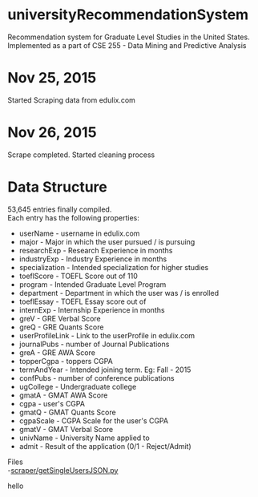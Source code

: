 # universityRecommendationSystem
Recommendation system for Graduate Level Studies in the United States. Implemented as a part of CSE 255 - Data Mining and Predictive Analysis

# Nov 25, 2015
Started Scraping data from edulix.com

# Nov 26, 2015
Scrape completed. Started cleaning process

# Data Structure
53,645 entries finally compiled.  
Each entry has the following properties:
- userName - username in edulix.com
- major - Major in which the user pursued / is pursuing
- researchExp - Research Experience in months
- industryExp - Industry Experience in months
- specialization - Intended specialization for higher studies
- toeflScore - TOEFL Score out of 110
- program - Intended Graduate Level Program 
- department - Department in which the user was / is enrolled
- toeflEssay - TOEFL Essay score out of 
- internExp - Internship Experience in months
- greV - GRE Verbal Score
- greQ - GRE Quants Score
- userProfileLink - Link to the userProfile in edulix.com
- journalPubs - number of Journal Publications
- greA - GRE AWA Score
- topperCgpa - toppers CGPA
- termAndYear - Intended joining term. Eg: Fall - 2015
- confPubs - number of conference publications
- ugCollege - Undergraduate college
- gmatA - GMAT AWA Score
- cgpa - user's CGPA
- gmatQ - GMAT Quants Score
- cgpaScale - CGPA Scale for the user's CGPA
- gmatV - GMAT Verbal Score
- univName - University Name applied to
- admit - Result of the application (0/1 - Reject/Admit)

Files  
-[scraper/getSingleUsersJSON.py](scraper/getSingleUsersJSON.py)  
<p>hello</p>
